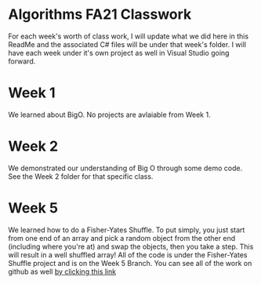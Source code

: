 # Algorithms FA21 Classwork
For each week's worth of class work, I will update what we did here in this ReadMe and the associated C# files will be under that week's folder. I will have each week under it's own project as well in Visual Studio going forward.

# Week 1
We learned about BigO. No projects are avlaiable from Week 1.

# Week 2
We demonstrated our understanding of Big O through some demo code. See the Week 2 folder for that specific class.

# Week 5
We learned how to do a Fisher-Yates Shuffle. To put simply, you just start from one end of an array and pick a random object from the other end (including where you're at) and swap the objects, then you take a step. This will result in a well shuffled array! All of the code is under the Fisher-Yates Shuffle project and is on the Week 5 Branch. You can see all of the work on github as well [by clicking this link](https://github.com/sim2kid/Algorithms-FA21-Classwork/blob/main/Fisher-Yates%20Shuffle/FisherYates.cs)
